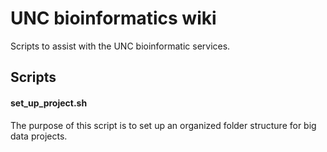 # UNC bioinformatics wiki
Scripts to assist with the UNC bioinformatic services.

## **Scripts**

#### set_up_project.sh
The purpose of this script is to set up an organized folder structure for big data projects.
